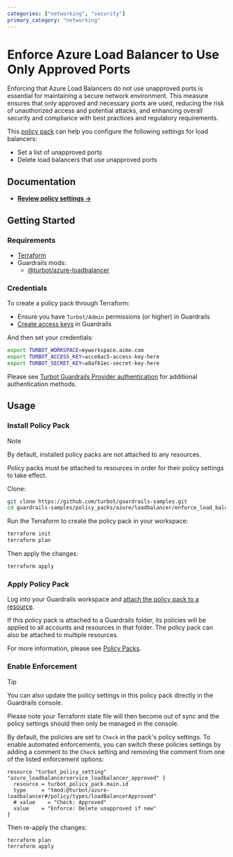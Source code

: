 ```yaml
---
categories: ["networking", "security"]
primary_category: "networking"
---
```


# Enforce Azure Load Balancer to Use Only Approved Ports

Enforcing that Azure Load Balancers do not use unapproved ports is essential for maintaining a secure network environment. This measure ensures that only approved and necessary ports are used, reducing the risk of unauthorized access and potential attacks, and enhancing overall security and compliance with best practices and regulatory requirements.

This [policy pack](https://turbot.com/guardrails/docs/concepts/policy-packs) can help you configure the following settings for load balancers:

- Set a list of unapproved ports
- Delete load balancers that use unapproved ports

## Documentation

- **[Review policy settings →](https://hub.guardrails.turbot.com/policy-packs/azure_loadbalancer_enforce_load_balancers_use_only_approved_ports/settings)**

## Getting Started

### Requirements

- [Terraform](https://developer.hashicorp.com/terraform/install)
- Guardrails mods:
  - [@turbot/azure-loadbalancer](https://hub.guardrails.turbot.com/mods/azure/mods/azure-loadbalancer)

### Credentials

To create a policy pack through Terraform:

- Ensure you have `Turbot/Admin` permissions (or higher) in Guardrails
- [Create access keys](https://turbot.com/guardrails/docs/guides/iam/access-keys#generate-a-new-guardrails-api-access-key) in Guardrails

And then set your credentials:

```sh
export TURBOT_WORKSPACE=myworkspace.acme.com
export TURBOT_ACCESS_KEY=acce6ac5-access-key-here
export TURBOT_SECRET_KEY=a8af61ec-secret-key-here
```

Please see [Turbot Guardrails Provider authentication](https://registry.terraform.io/providers/turbot/turbot/latest/docs#authentication) for additional authentication methods.

## Usage

### Install Policy Pack

> [!NOTE]
> By default, installed policy packs are not attached to any resources.
>
> Policy packs must be attached to resources in order for their policy settings to take effect.

Clone:

```sh
git clone https://github.com/turbot/guardrails-samples.git
cd guardrails-samples/policy_packs/azure/loadbalancer/enforce_load_balancers_to_not_use_unapproved_ports
```

Run the Terraform to create the policy pack in your workspace:

```sh
terraform init
terraform plan
```

Then apply the changes:

```sh
terraform apply
```

### Apply Policy Pack

Log into your Guardrails workspace and [attach the policy pack to a resource](https://turbot.com/guardrails/docs/guides/policy-packs#attach-a-policy-pack-to-a-resource).

If this policy pack is attached to a Guardrails folder, its policies will be applied to all accounts and resources in that folder. The policy pack can also be attached to multiple resources.

For more information, please see [Policy Packs](https://turbot.com/guardrails/docs/concepts/policy-packs).

### Enable Enforcement

> [!TIP]
> You can also update the policy settings in this policy pack directly in the Guardrails console.
>
> Please note your Terraform state file will then become out of sync and the policy settings should then only be managed in the console.

By default, the policies are set to `Check` in the pack's policy settings. To enable automated enforcements, you can switch these policies settings by adding a comment to the `Check` setting and removing the comment from one of the listed enforcement options:

```hcl
resource "turbot_policy_setting" "azure_loadbalancerservice_loadbalancer_approved" {
  resource = turbot_policy_pack.main.id
  type     = "tmod:@turbot/azure-loadbalancer#/policy/types/loadBalancerApproved"
  # value    = "Check: Approved"
  value    = "Enforce: Delete unapproved if new"
}
```

Then re-apply the changes:

```sh
terraform plan
terraform apply
```
